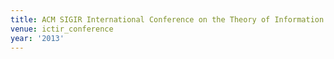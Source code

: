 ```yaml
---
title: ACM SIGIR International Conference on the Theory of Information Retrieval (2013)
venue: ictir_conference
year: '2013'
---
```

